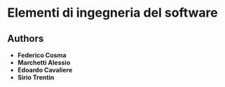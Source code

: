 # Elementi di ingegneria del software
## Authors

- **Federico Cosma** 
- **Marchetti Alessio**
- **Edoardo Cavaliere**
- **Sirio Trentin**
